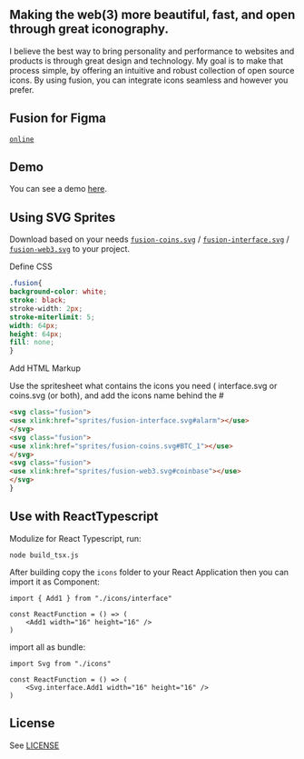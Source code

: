 Making the web(3) more beautiful, fast, and open through great iconography.
----

I believe the best way to bring personality and performance to websites and products is through great design and technology. My goal is to make that process simple, by offering an intuitive and robust collection of open source icons. By using fusion, you can integrate icons seamless and however you prefer.


Fusion for Figma
----
[`online`](https://www.figma.com/file/SQPTWYnxQv3188UUmKBPIv/fusion)


Demo
----
You can see a demo [here](https://fusion.li).


Using SVG Sprites
----

Download based on your needs [`fusion-coins.svg`](sprites/fusion-coins.svg) / [`fusion-interface.svg`](sprites/fusion-interface.svg) / [`fusion-web3.svg`](sprites/fusion-web3.svg) to your project.

Define CSS

```css
.fusion{
background-color: white;
stroke: black;
stroke-width: 2px;
stroke-miterlimit: 5;
width: 64px;
height: 64px;
fill: none;
}
```

Add HTML Markup

Use the spritesheet what contains the icons you need ( interface.svg or coins.svg (or both), and add the icons name behind the #

```html
<svg class="fusion">
<use xlink:href="sprites/fusion-interface.svg#alarm"></use>
</svg>
<svg class="fusion">
<use xlink:href="sprites/fusion-coins.svg#BTC_1"></use>
</svg>
<svg class="fusion">
<use xlink:href="sprites/fusion-web3.svg#coinbase"></use>
</svg>
}
```


Use with ReactTypescript
----

Modulize for React Typescript, run:
```
node build_tsx.js
```

After building copy the `icons` folder to your React Application
then you can import it as Component:

```tsx
import { Add1 } from "./icons/interface"

const ReactFunction = () => (
    <Add1 width="16" height="16" />
)
```

import all as bundle:

```tsx
import Svg from "./icons"

const ReactFunction = () => (
    <Svg.interface.Add1 width="16" height="16" />
)
```





License
----
See [LICENSE](LICENSE)
